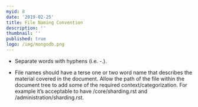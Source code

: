 ```yaml
---
myid: 8
date: '2019-02-25'
title: File Naming Convention
description: ''
thumbnail: ''
published: true
logo: /img/mongodb.png
---
```


- Separate words with hyphens (i.e. -.).

- File names should have a terse one or two word name that describes the material covered in the document. Allow the path of the file within the document tree to add some of the required context/categorization. For example it’s acceptable to have /core/sharding.rst and /administration/sharding.rst.

```

```
